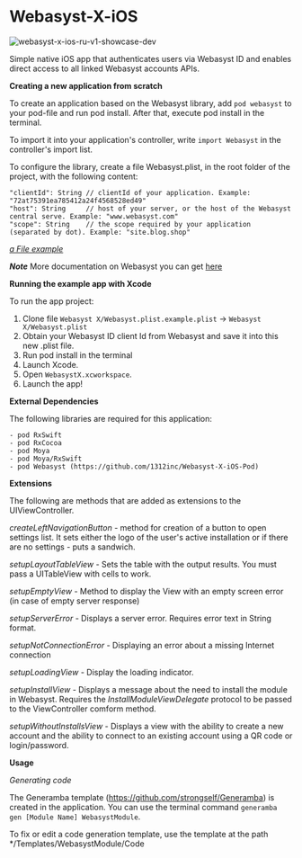# Webasyst-X-iOS

![webasyst-x-ios-ru-v1-showcase-dev](https://user-images.githubusercontent.com/889083/123943659-0d3f1000-d9a5-11eb-88d2-10eb1aa661cc.jpg)

Simple native iOS app that authenticates users via Webasyst ID and enables direct access to all linked Webasyst accounts APIs.

**Creating a new application from scratch**

To create an application based on the Webasyst library, add ``pod webasyst`` to your pod-file and run pod install. After that, execute pod install in the terminal. 

To import it into your application's controller, write ``import Webasyst`` in the controller's import list. 

To configure the library, create a file Webasyst.plist, in the root folder of the project, with the following content:

```
"clientId": String // clientId of your application. Example: "72at75391ea785412a24f4568528ed49"
"host": String     // host of your server, or the host of the Webasyst central serve. Example: "www.webasyst.com"
"scope": String    // the scope required by your application (separated by dot). Example: "site.blog.shop"
```

*[a File example](https://github.com/1312inc/Webasyst-X-iOS/blob/master/Webasyst%20X/Webasyst.plist.example.plist)*

***Note*** More documentation on Webasyst you can get [here](https://github.com/1312inc/Webasyst-X-iOS-Pod)

**Running the example app with Xcode**

To run the app project:
1. Clone file `Webasyst X/Webasyst.plist.example.plist` -> `Webasyst X/Webasyst.plist`
2. Obtain your Webasyst ID client Id from Webasyst and save it into this new .plist file.
3. Run pod install in the terminal
4. Launch Xcode.
5. Open `WebasystX.xcworkspace`.
6. Launch the app!

**External Dependencies**

The following libraries are required for this application:

```
- pod RxSwift
- pod RxCocoa
- pod Moya
- pod Moya/RxSwift
- pod Webasyst (https://github.com/1312inc/Webasyst-X-iOS-Pod)
```

**Extensions**

The following are methods that are added as extensions to the UIViewController. 

*createLeftNavigationButton* - method for creation of a button to open settings list. It sets either the logo of the user's active installation or if there are no settings - puts a sandwich.

*setupLayoutTableView* - Sets the table with the output results. You must pass a UITableView with cells to work.

*setupEmptyView* - Method to display the View with an empty screen error (in case of empty server response)

*setupServerError* - Displays a server error. Requires error text in String format.

*setupNotConnectionError* - Displaying an error about a missing Internet connection

*setupLoadingView* - Display the loading indicator.

*setupInstallView* - Displays a message about the need to install the module in Webasyst. Requires the *InstallModuleViewDelegate* protocol to be passed to the ViewController comform method.

*setupWithoutInstallsView* - Displays a view with the ability to create a new account and the ability to connect to an existing account using a QR code or login/password.

**Usage**

*Generating code*

The Generamba template (https://github.com/strongself/Generamba) is created in the application.
You can use the terminal command ``generamba gen [Module Name] WebasystModule``.

To fix or edit a code generation template, use the template at the path */Templates/WebasystModule/Code
